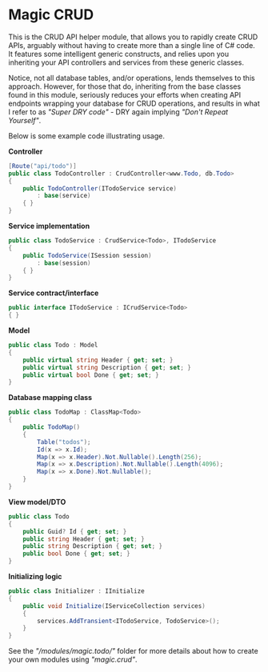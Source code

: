 
# Magic CRUD

This is the CRUD API helper module, that allows you to rapidly create CRUD APIs, arguably without having to create more than
a single line of C# code. It features some intelligent generic constructs, and relies upon you inheriting your API controllers
and services from these generic classes.

Notice, not all database tables, and/or operations, lends themselves to this approach. However, for those that do, inheriting
from the base classes found in this module, seriously reduces your efforts when creating API endpoints wrapping your database
for CRUD operations, and results in what I refer to as _"Super DRY code"_ - DRY again implying _"Don't Repeat Yourself"_.

Below is some example code illustrating usage.

**Controller**

```csharp
[Route("api/todo")]
public class TodoController : CrudController<www.Todo, db.Todo>
{
    public TodoController(ITodoService service)
        : base(service)
    { }
}
```

**Service implementation**

```csharp
public class TodoService : CrudService<Todo>, ITodoService
{
    public TodoService(ISession session)
        : base(session)
    { }
}
```

**Service contract/interface**

```csharp
public interface ITodoService : ICrudService<Todo>
{ }
```

**Model**

```csharp
public class Todo : Model
{
    public virtual string Header { get; set; }
    public virtual string Description { get; set; }
    public virtual bool Done { get; set; }
}
```

**Database mapping class**

```csharp
public class TodoMap : ClassMap<Todo>
{
    public TodoMap()
    {
        Table("todos");
        Id(x => x.Id);
        Map(x => x.Header).Not.Nullable().Length(256);
        Map(x => x.Description).Not.Nullable().Length(4096);
        Map(x => x.Done).Not.Nullable();
    }
}
```

**View model/DTO**

```csharp
public class Todo
{
    public Guid? Id { get; set; }
    public string Header { get; set; }
    public string Description { get; set; }
    public bool Done { get; set; }
}
```

**Initializing logic**

```csharp
public class Initializer : IInitialize
{
    public void Initialize(IServiceCollection services)
    {
        services.AddTransient<ITodoService, TodoService>();
    }
}
```

See the _"/modules/magic.todo/"_ folder for more details about how to create your own modules using _"magic.crud"_.


